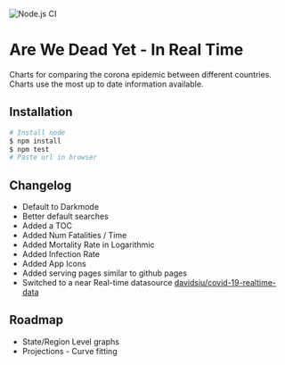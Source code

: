 ![Node.js CI](https://github.com/davidsiu/arewedeadyet/workflows/Node.js%20CI/badge.svg)

# Are We Dead Yet - In Real Time

Charts for comparing the corona epidemic between different countries. Charts use the most up to date information available.


## Installation

```sh
# Install node
$ npm install
$ npm test
# Paste url in browser
```

## Changelog

- Default to Darkmode
- Better default searches
- Added a TOC
- Added Num Fatalities / Time
- Added Mortality Rate in Logarithmic
- Added Infection Rate
- Added App Icons
- Added serving pages similar to github pages
- Switched to a near Real-time datasource [davidsiu/covid-19-realtime-data](https://github.com/davidsiu/covid-19-realtime-data)


## Roadmap

- State/Region Level graphs
- Projections - Curve fitting

